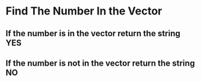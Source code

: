 # Find The Number In the Vector
## If the number is in the vector return the string YES
## If the number is not in the vector return the string NO

